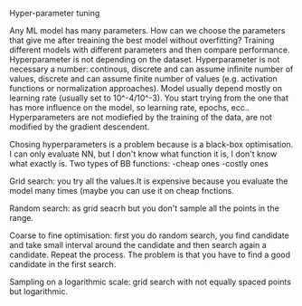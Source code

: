 Hyper-parameter tuning

Any ML model has many parameters. How can we choose the parameters that give me 
after treaining the best model without overfitting?
Training different models with different parameters and then compare 
performance.
Hyperparameter is not depending on the dataset. Hyperparameter is not 
necessary a number: continous, discrete and can assume infinite number of
values, discrete and can assume finite number of values (e.g. activation
functions or normalization approaches).
Model usually depend mostly on learning rate (usually set to 10^-4/10^-3).
You start trying from the one that has more influence on the model, so
learning rate, epochs, ecc..
Hyperparameters are not modiefied by the training of the data, are not
modified by the gradient descendent.

Chosing hyperparameters is a problem because is a black-box optimisation.
I can only evaluate NN, but I don't know what function it is, I don't know
what exactly is.
Two types of BB functions:
	-cheap ones
	-costly ones

Grid search: you try all the values.It is expensive because you evaluate the
model many times (maybe you can use it on cheap fnctions.

Random search: as grid seacrh but you don't sample all the points in the
range.

Coarse to fine optimisation: first you do random search, you find candidate 
and take small interval around the candidate and then search again a 
candidate. Repeat the process. The problem is that you have to find a good
candidate  in the first search.

Sampling on a logarithmic scale: grid search with not equally spaced points but
logarithmic.
